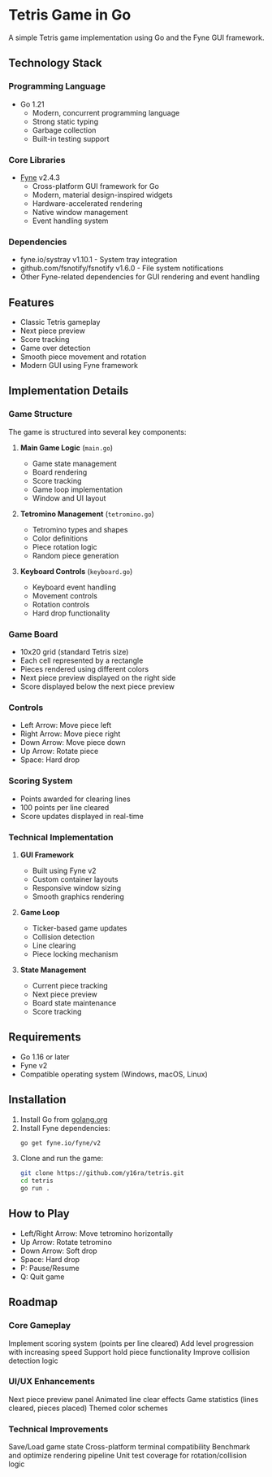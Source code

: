# Tetris Game in Go

A simple Tetris game implementation using Go and the Fyne GUI framework.

## Technology Stack

### Programming Language
- Go 1.21
  - Modern, concurrent programming language
  - Strong static typing
  - Garbage collection
  - Built-in testing support

### Core Libraries
- [Fyne](https://fyne.io/) v2.4.3
  - Cross-platform GUI framework for Go
  - Modern, material design-inspired widgets
  - Hardware-accelerated rendering
  - Native window management
  - Event handling system

### Dependencies
- fyne.io/systray v1.10.1 - System tray integration
- github.com/fsnotify/fsnotify v1.6.0 - File system notifications
- Other Fyne-related dependencies for GUI rendering and event handling

## Features

- Classic Tetris gameplay
- Next piece preview
- Score tracking
- Game over detection
- Smooth piece movement and rotation
- Modern GUI using Fyne framework

## Implementation Details

### Game Structure

The game is structured into several key components:

1. **Main Game Logic** (`main.go`)
   - Game state management
   - Board rendering
   - Score tracking
   - Game loop implementation
   - Window and UI layout

2. **Tetromino Management** (`tetromino.go`)
   - Tetromino types and shapes
   - Color definitions
   - Piece rotation logic
   - Random piece generation

3. **Keyboard Controls** (`keyboard.go`)
   - Keyboard event handling
   - Movement controls
   - Rotation controls
   - Hard drop functionality

### Game Board

- 10x20 grid (standard Tetris size)
- Each cell represented by a rectangle
- Pieces rendered using different colors
- Next piece preview displayed on the right side
- Score displayed below the next piece preview

### Controls

- Left Arrow: Move piece left
- Right Arrow: Move piece right
- Down Arrow: Move piece down
- Up Arrow: Rotate piece
- Space: Hard drop

### Scoring System

- Points awarded for clearing lines
- 100 points per line cleared
- Score updates displayed in real-time

### Technical Implementation

1. **GUI Framework**
   - Built using Fyne v2
   - Custom container layouts
   - Responsive window sizing
   - Smooth graphics rendering

2. **Game Loop**
   - Ticker-based game updates
   - Collision detection
   - Line clearing
   - Piece locking mechanism

3. **State Management**
   - Current piece tracking
   - Next piece preview
   - Board state maintenance
   - Score tracking

## Requirements

- Go 1.16 or later
- Fyne v2
- Compatible operating system (Windows, macOS, Linux)

## Installation

1. Install Go from [golang.org](https://golang.org)
2. Install Fyne dependencies:
   ```bash
   go get fyne.io/fyne/v2
   ```
3. Clone and run the game:
   ```bash
   git clone https://github.com/y16ra/tetris.git
   cd tetris
   go run .
   ```

## How to Play

- Left/Right Arrow: Move tetromino horizontally
- Up Arrow: Rotate tetromino
- Down Arrow: Soft drop
- Space: Hard drop
- P: Pause/Resume
- Q: Quit game

## Roadmap

### Core Gameplay
Implement scoring system (points per line cleared)
Add level progression with increasing speed
Support hold piece functionality
Improve collision detection logic

### UI/UX Enhancements
Next piece preview panel
Animated line clear effects
Game statistics (lines cleared, pieces placed)
Themed color schemes

### Technical Improvements
Save/Load game state
Cross-platform terminal compatibility
Benchmark and optimize rendering pipeline
Unit test coverage for rotation/collision logic
